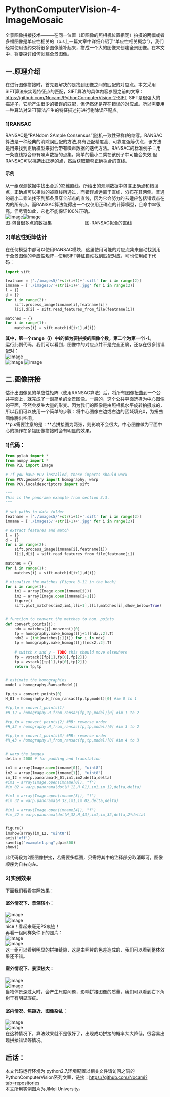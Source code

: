 # PythonComputerVision-4-ImageMosaic
全景图像拼接技术———在同一位置（即图像的照相机位置相同）拍摄的两幅或者多福图像是单应性相关的（p.s上一篇文章中详细介绍了“单应性相关概念”），我们经常使用该约束将很多图像缝补起来，拼成一个大的图像来创建全景图像。在本文中，将要探讨如何创建全景图像。  
## 一.原理介绍 
在进行图像拼接时，首先要解决的是找到图像之间的匹配的对应点。本文采用SIFT算法来实现特征点的匹配，SIFT算法的具体内容参照之前的文章：https://github.com/Nocami/PythonComputerVision-2-SIFT SIFT是很强大的描述子，它能产生很少的错误的匹配，但仍然还是存在错误的对应点。所以需要用一种算法对SIFT算法产生的特征描述符进行剔除误匹配点。
### 1)RANSAC
RANSAC是“RANdom SAmple Consensus”(随机一致性采样)的缩写。RANSAC算法是一种经典的消除误匹配的方法,具有匹配精度高、可靠度强等优点，该方法是用来找到正确模型来拟合带有噪声数据的迭代方法。RANSAC的标准例子：用一条直线拟合带有噪声数据的点集。简单的最小二乘在该例子中可能会失效,但RANSAC可以挑选出正确的点，然后获取能够正确拟合的直线。  
#### 示例
从一组观测数据中找出合适的2维直线。所给出的观测数据中包含正确点和错误点，正确点可以相似的被直线所通过，而错误点远离于直线，分布在其两侧。普通的最小二乘法找不到那条贯穿全部点的直线，因为它会努力的去适应包括错误点在内的所有点。而RANSAC算法能得出一个仅仅用正确点的计算模型，且命中率很高。但尽管如此，它也不能保证100%正确。  
![image](https://github.com/Nocami/PythonComputerVision-4-ImageMosaic/blob/master/images/1.png)![image](https://github.com/Nocami/PythonComputerVision-4-ImageMosaic/blob/master/images/2.png)  
图-包含很多点的数据集&ensp;&ensp;&ensp;&ensp;&ensp;&ensp;&ensp;&ensp;&ensp;&ensp;&ensp;&ensp;&ensp;&ensp;&ensp;图-RANSAC拟合的直线   
### 2)单应性矩阵估计
在任何模型中都可以使用RANSAC模块，这里使用可能的对应点集来自动找到用于全景图像的单应性矩阵--使用SIFT特征自动找到匹配对应，可也使用如下代码：  
~~~python
import sift

featname = ['./images5/'+str(i+1)+'.sift' for i in range(2)] 
imname = ['./images5/'+str(i+1)+'.jpg' for i in range(2)]
l = {}
d = {}
for i in range(2): 
    sift.process_image(imname[i],featname[i])
    l[i],d[i] = sift.read_features_from_file(featname[i])

matches = {}
for i in range(1):
    matches[i] = sift.match(d[i+1],d[i])
~~~
**其中，第一个range（i）中i的值为要拼接的图像个数，第二个为第一个i-1。**  
运行此例代码，我们可以看到，图像中的对应点并不是完全正确，还存在很多错误配对：  
![image](https://github.com/Nocami/PythonComputerVision-4-ImageMosaic/blob/master/images/%E6%99%AF%E6%B7%B1%E5%B0%8FA1.jpg)   
![image](https://github.com/Nocami/PythonComputerVision-4-ImageMosaic/blob/master/images/%E5%AE%A4%E5%86%851.jpg)
![image](https://github.com/Nocami/PythonComputerVision-4-ImageMosaic/blob/master/images/%E6%99%AF%E6%B7%B1%E5%A4%A71.jpg)  
## 二.图像拼接
估计出图像见的单应性矩阵（使用RANSAC算法）后，将所有图像扭曲到一个公共平面上，就完成了一副简单的全景图像。一般的，这个公共平面选择为中心图像的平面，不然会发生大量的形变。因为我们的图像是由照相机水平旋转拍摄成的，所以我们可以使用一个简单的步骤：将中心图像左边或右边的区域填充0，为扭曲图像腾出空间。  
**p.s需要注意的是：**若拼接图为两张，则影响不会很大，中心图像做为平面中心的操作在多福图像拼接时会有明显的效果。  
### 1)代码：
~~~python
from pylab import *
from numpy import *
from PIL import Image

# If you have PCV installed, these imports should work
from PCV.geometry import homography, warp
from PCV.localdescriptors import sift

"""
This is the panorama example from section 3.3.
"""

# set paths to data folder
featname = ['./images5/'+str(i+1)+'.sift' for i in range(2)] 
imname = ['./images5/'+str(i+1)+'.jpg' for i in range(2)]

# extract features and match
l = {}
d = {}
for i in range(2): 
    sift.process_image(imname[i],featname[i])
    l[i],d[i] = sift.read_features_from_file(featname[i])

matches = {}
for i in range(1):
    matches[i] = sift.match(d[i+1],d[i])

# visualize the matches (Figure 3-11 in the book)
for i in range(1):
    im1 = array(Image.open(imname[i]))
    im2 = array(Image.open(imname[i+1]))
    figure()
    sift.plot_matches(im2,im1,l[i+1],l[i],matches[i],show_below=True)


# function to convert the matches to hom. points
def convert_points(j):
    ndx = matches[j].nonzero()[0]
    fp = homography.make_homog(l[j+1][ndx,:2].T) 
    ndx2 = [int(matches[j][i]) for i in ndx]
    tp = homography.make_homog(l[j][ndx2,:2].T) 
    
    # switch x and y - TODO this should move elsewhere
    fp = vstack([fp[1],fp[0],fp[2]])
    tp = vstack([tp[1],tp[0],tp[2]])
    return fp,tp


# estimate the homographies
model = homography.RansacModel() 

fp,tp = convert_points(0)
H_01 = homography.H_from_ransac(fp,tp,model)[0] #im 0 to 1

#fp,tp = convert_points(1)
#H_12 = homography.H_from_ransac(fp,tp,model)[0] #im 1 to 2 

#tp,fp = convert_points(2) #NB: reverse order
#H_32 = homography.H_from_ransac(fp,tp,model)[0] #im 3 to 2 

#tp,fp = convert_points(3) #NB: reverse order
#H_43 = homography.H_from_ransac(fp,tp,model)[0] #im 4 to 3    


# warp the images
delta = 2000 # for padding and translation

im1 = array(Image.open(imname[0]), "uint8")
im2 = array(Image.open(imname[1]), "uint8")
im_12 = warp.panorama(H_01,im1,im2,delta,delta)
#im1 = array(Image.open(imname[0]), "f")
#im_02 = warp.panorama(dot(H_12,H_01),im1,im_12,delta,delta)

#im1 = array(Image.open(imname[3]), "f")
#im_32 = warp.panorama(H_32,im1,im_02,delta,delta)

#im1 = array(Image.open(imname[4]), "f")
#im_42 = warp.panorama(dot(H_32,H_43),im1,im_32,delta,2*delta)


figure()
imshow(array(im_12, "uint8"))
axis('off')
savefig("example1.png",dpi=300)
show()


~~~
此代码段为2图图像拼接，若需要多幅图，只需将其中的注释部分取消即可，图像顺序为自右向左。  
### 2)实例效果
下面我们看看实际效果：  
#### 室外情况下、景深较小：
![image](https://github.com/Nocami/PythonComputerVision-4-ImageMosaic/blob/master/images/%E6%99%AF%E6%B7%B1%E5%B0%8FA1.jpg)  
![image](https://github.com/Nocami/PythonComputerVision-4-ImageMosaic/blob/master/images/%E6%99%AF%E6%B7%B1%E5%B0%8FA2.jpg)  
nice！看起来毫无PS痕迹！  
再看一组同样条件下的照片：  
![image](https://github.com/Nocami/PythonComputerVision-4-ImageMosaic/blob/master/images/%E6%99%AF%E6%B7%B1%E5%B0%8FB1.jpg)  
![image](https://github.com/Nocami/PythonComputerVision-4-ImageMosaic/blob/master/images/%E6%99%AF%E6%B7%B1%E5%B0%8FB2.jpg)  
这一组可以看到明显的拼接缝隙，这是由照片的色差造成的，我们可以看到整体效果还不错。  
#### 室外情况下、景深较大：
![image](https://github.com/Nocami/PythonComputerVision-4-ImageMosaic/blob/master/images/%E6%99%AF%E6%B7%B1%E5%A4%A71.jpg)  
![image](https://github.com/Nocami/PythonComputerVision-4-ImageMosaic/blob/master/images/%E6%99%AF%E6%B7%B1%E5%A4%A72.jpg)  
当物体景深过大时，会产生尺度问题，影响拼接图像的质量，我们可以看到右下角树干有明显瑕疵。  
#### 室内情况、焦距近、图像杂乱：
![image](https://github.com/Nocami/PythonComputerVision-4-ImageMosaic/blob/master/images/%E5%AE%A4%E5%86%851.jpg)  
![image](https://github.com/Nocami/PythonComputerVision-4-ImageMosaic/blob/master/images/%E5%AE%A4%E5%86%852.jpg)  
在这种情况下，算法效果就不是很好了，出现成功拼接的概率大大降低，很容易出现拼接错误等情况。
## 后话：
本文代码运行环境为 python2.7,环境配置以相关文件请访问之前的PythonComputerVision系列文章，链接：https://github.com/Nocami?tab=repositories   
本文所用实例图片为JiMei University。
